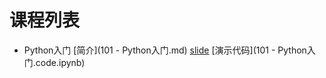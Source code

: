 # 课程列表

* Python入门 [简介](101 - Python入门.md) [slide](http://shell909090.org/learn-python/101%20-%20Python%E5%85%A5%E9%97%A8.slides.html) [演示代码](101 - Python入门.code.ipynb)
